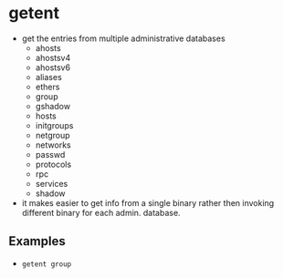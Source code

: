 # getent

- get the entries from multiple administrative databases
  - ahosts 
  - ahostsv4
  - ahostsv6
  - aliases
  - ethers
  - group
  - gshadow
  - hosts
  - initgroups
  - netgroup
  - networks
  - passwd
  - protocols
  - rpc
  - services
  - shadow
- it makes easier to get info from a single binary rather then invoking different binary for each admin. database.

## Examples

- `getent group`